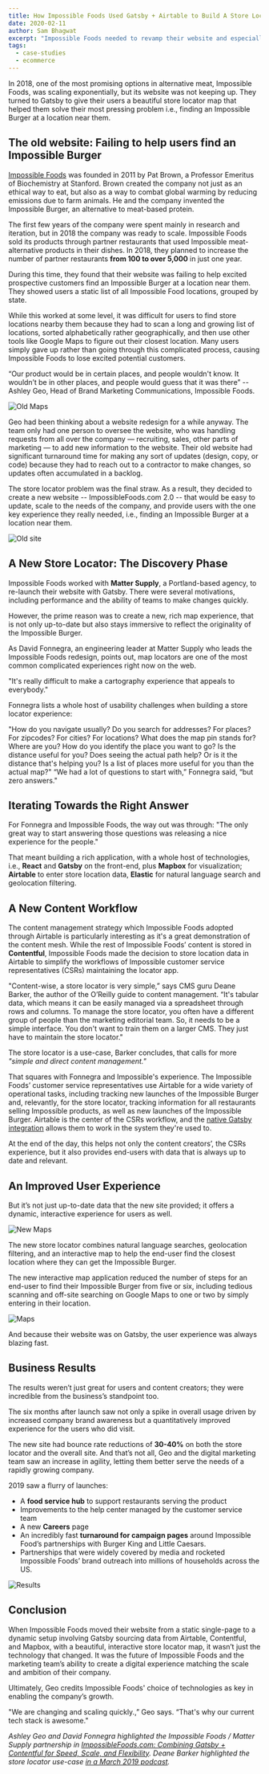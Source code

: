 ```yaml
---
title: How Impossible Foods Used Gatsby + Airtable to Build A Store Locator Map
date: 2020-02-11
author: Sam Bhagwat
excerpt: "Impossible Foods needed to revamp their website and especially the store locator map functionality to help excited prospective customers find an Impossible Burger at a location near them. The team built the functionality with a whole host of technologies including Gatsby for the frontend, Mapbox for visualization, Airtable to enter store location data and Elastic for natural language search and geolocation filtering."
tags:
  - case-studies
  - ecommerce
---
```


In 2018, one of the most promising options in alternative meat, Impossible Foods, was scaling exponentially, but its website was not keeping up. They turned to Gatsby to give their users a beautiful store locator map that helped them solve their most pressing problem i.e., finding an Impossible Burger at a location near them.

## The old website: Failing to help users find an Impossible Burger

[Impossible Foods](https://impossiblefoods.com/) was founded in 2011 by Pat Brown, a Professor Emeritus of Biochemistry at Stanford. Brown created the company not just as an ethical way to eat, but also as a way to combat global warming by reducing emissions due to farm animals. He and the company invented the Impossible Burger, an alternative to meat-based protein.

The first few years of the company were spent mainly in research and iteration, but in 2018 the company was ready to scale. Impossible Foods sold its products through partner restaurants that used Impossible meat-alternative products in their dishes. In 2018, they planned to increase the number of partner restaurants **from 100 to over 5,000** in just one year.

During this time, they found that their website was failing to help excited prospective customers find an Impossible Burger at a location near them. They showed users a static list of all Impossible Food locations, grouped by state.

While this worked at some level, it was difficult for users to find store locations nearby them because they had to scan a long and growing list of locations, sorted alphabetically rather geographically, and then use other tools like Google Maps to figure out their closest location. Many users simply gave up rather than going through this complicated process, causing Impossible Foods to lose excited potential customers.

<Pullquote>
“Our product would be in certain places, and people wouldn't know. It wouldn’t be in other places, and people would guess that it was there” -- Ashley Geo, Head of Brand Marketing Communications, Impossible Foods.
</Pullquote>

![Old Maps](./old-maps.gif)

Geo had been thinking about a website redesign for a while anyway. The team only had one person to oversee the website, who was handling requests from all over the company — recruiting, sales, other parts of marketing — to add new information to the website. Their old website had significant turnaround time for making any sort of updates (design, copy, or code) because they had to reach out to a contractor to make changes, so updates often accumulated in a backlog.

The store locator problem was the final straw. As a result, they decided to create a new website -- ImpossibleFoods.com 2.0 -- that would be easy to update, scale to the needs of the company, and provide users with the one key experience they really needed, i.e., finding an Impossible Burger at a location near them.

![Old site](./if-old-site.jpg)

## A New Store Locator: The Discovery Phase

Impossible Foods worked with **Matter Supply**, a Portland-based agency, to re-launch their website with Gatsby. There were several motivations, including performance and the ability of teams to make changes quickly.

However, the prime reason was to create a new, rich map experience, that is not only up-to-date but also stays immersive to reflect the originality of the Impossible Burger.

As David Fonnegra, an engineering leader at Matter Supply who leads the Impossible Foods redesign, points out, map locators are one of the most common complicated experiences right now on the web.

<Pullquote>
"It's really difficult to make a cartography experience that appeals to everybody."
</Pullquote>

Fonnegra lists a whole host of usability challenges when building a store locator experience:

<Pullquote>
"How do you navigate usually? Do you search for addresses? For places? For zipcodes? For cities? For locations? What does the map pin stands for? Where are you? How do you identify the place you want to go? Is the distance useful for you? Does seeing the actual path help? Or is it the distance that's helping you? Is a list of places more useful for you than the actual map?"
</Pullquote>

<Pullquote>
 “We had a lot of questions to start with,” Fonnegra said, “but zero answers."
</Pullquote>

## Iterating Towards the Right Answer

For Fonnegra and Impossible Foods, the way out was through: "The only great way to start answering those questions was releasing a nice experience for the people."

That meant building a rich application, with a whole host of technologies, i.e., **React** and **Gatsby** on the front-end, plus **Mapbox** for visualization; **Airtable** to enter store location data, **Elastic** for natural language search and geolocation filtering.

## A New Content Workflow

The content management strategy which Impossible Foods adopted through Airtable is particularly interesting as it's a great demonstration of the content mesh. While the rest of Impossible Foods’ content is stored in **Contentful**, Impossible Foods made the decision to store location data in Airtable to simplify the workflows of Impossible customer service representatives (CSRs) maintaining the locator app.

"Content-wise, a store locator is very simple,” says CMS guru Deane Barker, the author of the O’Reilly guide to content management. “It's tabular data, which means it can be easily managed via a spreadsheet through rows and columns. To manage the store locator, you often have a different group of people than the marketing editorial team. So, it needs to be a simple interface. You don't want to train them on a larger CMS. They just have to maintain the store locator."

The store locator is a use-case, Barker concludes, that calls for more _"simple and direct content management."_

That squares with Fonnegra and Impossible's experience. The Impossible Foods’ customer service representatives use Airtable for a wide variety of operational tasks, including tracking new launches of the Impossible Burger and, relevantly, for the store locator, tracking information for all restaurants selling Impossible products, as well as new launches of the Impossible Burger. Airtable is the center of the CSRs workflow, and the [native Gatsby integration](https://www.gatsbyjs.org/packages/gatsby-source-airtable/?=gatsby-source) allows them to work in the system they're used to.

At the end of the day, this helps not only the content creators’, the CSRs experience, but it also provides end-users with data that is always up to date and relevant.

## An Improved User Experience

But it’s not just up-to-date data that the new site provided; it offers a dynamic, interactive experience for users as well.

![New Maps](./new-maps.gif)

The new store locator combines natural language searches, geolocation filtering, and an interactive map to help the end-user find the closest location where they can get the Impossible Burger.

The new interactive map application reduced the number of steps for an end-user to find their Impossible Burger from five or six, including tedious scanning and off-site searching on Google Maps to one or two by simply entering in their location.

![Maps](./if-maps.jpg)

And because their website was on Gatsby, the user experience was always blazing fast.

## Business Results

The results weren’t just great for users and content creators; they were incredible from the business’s standpoint too.

The six months after launch saw not only a spike in overall usage driven by increased company brand awareness but a quantitatively improved experience for the users who did visit.

The new site had bounce rate reductions of **30-40%** on both the store locator and the overall site. And that’s not all, Geo and the digital marketing team saw an increase in agility, letting them better serve the needs of a rapidly growing company.

2019 saw a flurry of launches:

- A **food service hub** to support restaurants serving the product
- Improvements to the help center managed by the customer service team
- A new **Careers** page
- An incredibly fast **turnaround for campaign pages** around Impossible Food’s partnerships with Burger King and Little Caesars.
- Partnerships that were widely covered by media and rocketed Impossible Foods’ brand outreach into millions of households across the US.

![Results](./results.jpg)

## Conclusion

When Impossible Foods moved their website from a static single-page to a dynamic setup involving Gatsby sourcing data from Airtable, Contentful, and Mapbox, with a beautiful, interactive store locator map, it wasn’t just the technology that changed. It was the future of Impossible Foods and the marketing team’s ability to create a digital experience matching the scale and ambition of their company.

Ultimately, Geo credits Impossible Foods' choice of technologies as key in enabling the company’s growth.

<Pullquote>"We are changing and scaling quickly.,” Geo says. “That's why our current tech stack is awesome."</Pullquote>

_Ashley Geo and David Fonnegra highlighted the Impossible Foods / Matter Supply partnership in [ImpossibleFoods.com: Combining Gatsby + Contentful for Speed, Scale, and Flexibility](https://www.gatsbyjs.com/impossible-foods-webinar/). Deane Barker highlighted the store locator use-case [in a March 2019 podcast](https://www.ingeniux.com/company/podcast/content-matters-podcast-headless-content-management-with-deane-barker)._
